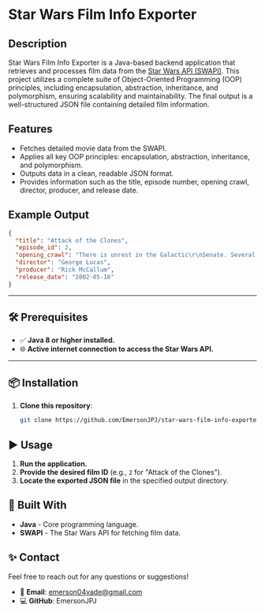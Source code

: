 # Star Wars Film Info Exporter  

## Description  
Star Wars Film Info Exporter is a Java-based backend application that retrieves and processes film data from the [Star Wars API (SWAPI)](https://swapi.dev/). This project utilizes a complete suite of Object-Oriented Programming (OOP) principles, including encapsulation, abstraction, inheritance, and polymorphism, ensuring scalability and maintainability. The final output is a well-structured JSON file containing detailed film information.  

## Features  
- Fetches detailed movie data from the SWAPI.  
- Applies all key OOP principles: encapsulation, abstraction, inheritance, and polymorphism.  
- Outputs data in a clean, readable JSON format.  
- Provides information such as the title, episode number, opening crawl, director, producer, and release date.  

## Example Output  
```json
{
  "title": "Attack of the Clones",
  "episode_id": 2,
  "opening_crawl": "There is unrest in the Galactic\r\nSenate. Several thousand solar\r\nsystems have declared their\r\nintentions to leave the Republic.\r\n\r\nThis separatist movement,\r\nunder the leadership of the\r\nmysterious Count Dooku, has\r\nmade it difficult for the limited\r\nnumber of Jedi Knights to maintain \r\npeace and order in the galaxy.\r\n\r\nSenator Amidala, the former\r\nQueen of Naboo, is returning\r\nto the Galactic Senate to vote\r\non the critical issue of creating\r\nan ARMY OF THE REPUBLIC\r\nto assist the overwhelmed\r\nJedi....",
  "director": "George Lucas",
  "producer": "Rick McCallum",
  "release_date": "2002-05-16"
}
```
---

## 🛠️ Prerequisites  
- ✅ **Java 8 or higher installed.**  
- 🌐 **Active internet connection to access the Star Wars API.**  

---

## 📦 Installation  

1. **Clone this repository**:  
   ```bash
   git clone https://github.com/EmersonJPJ/star-wars-film-info-exporter.git

## ▶️ Usage  

1. **Run the application.**  
2. **Provide the desired film ID** (e.g., `2` for "Attack of the Clones").  
3. **Locate the exported JSON file** in the specified output directory.


## 🔧 Built With  

- **Java** - Core programming language.  
- **SWAPI** - The Star Wars API for fetching film data.  

## ✨ Contact  

Feel free to reach out for any questions or suggestions!  

- 📧 **Email**: emerson04vade@gmail.com  
- 💻 **GitHub**: EmersonJPJ 
